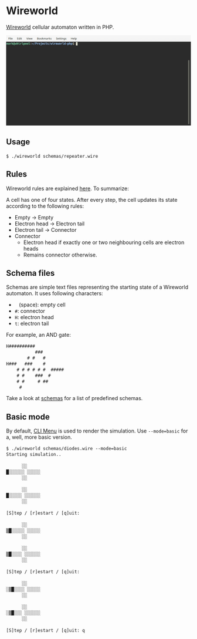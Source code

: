 # Wireworld

[Wireworld](https://en.wikipedia.org/wiki/Wireworld) cellular automaton written
in PHP.

![sample gif](./usage.gif)

## Usage

```console
$ ./wireworld schemas/repeater.wire
```

## Rules

Wireworld rules are explained [here](https://xalava.github.io/WireWorld/). To
summarize:

A cell has one of four states. After every step, the cell updates its state
according to the following rules:

- Empty → Empty
- Electron head → Electron tail
- Electron tail → Connector
- Connector
    - Electron head if exactly one or two neighbouring cells are electron heads
    - Remains connector otherwise.

## Schema files

Schemas are simple text files representing the starting state of a Wireworld
automaton. It uses following characters:

- ` ` (space): empty cell
- `#`: connector
- `H`: electron head
- `t`: electron tail

For example, an AND gate:

```
H##########
           ###
        # #   #
H###   ###    #
    # # # # # #  #####
    # #    ###  #
    # #     # ##
     #
```

Take a look at [schemas](./schemas) for a list of predefined schemas.

## Basic mode

By default, [CLI Menu](https://github.com/php-school/cli-menu) is used to render
the simulation. Use `--mode=basic` for a, well, more basic version.

```console
$ ./wireworld schemas/diodes.wire --mode=basic
Starting simulation..

      ░░     
█░░░░░░ ░░░░░
      ░░     
             
      ░░     
█░░░░░ ░░░░░░
      ░░     

[S]tep / [r]estart / [q]uit: 

      ░░     
▒█░░░░░ ░░░░░
      ░░     
             
      ░░     
▒█░░░░ ░░░░░░
      ░░     

[S]tep / [r]estart / [q]uit: 

      ░░     
░▒█░░░░ ░░░░░
      ░░     
             
      ░░     
░▒█░░░ ░░░░░░
      ░░     

[S]tep / [r]estart / [q]uit: q
```
